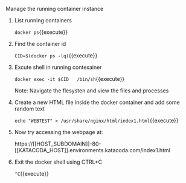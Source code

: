 Manage the running container instance
1. List running containers

    `docker ps`{{execute}}
    
2. Find the container id 

    `CID=$(docker ps -lq)`{{execute}}
    
3. Excute shell in running contexainer 

    `docker exec -it $CID   /bin/sh`{{execute}}    
    
    Note: Navigate the flesysten and view the files and processes
4. Create a new HTML file inside the docker container and add some random text

    `echo "WEBTEST" > /usr/share/nginx/html/index1.html`{{execute}}
    
5. Now try accessing the webpage at:

    https://[[HOST_SUBDOMAIN]]-80-[[KATACODA_HOST]].environments.katacoda.com/index1.html
    
6. Exit the docker shell using CTRL+C

    `^C`{{execute}}

    



